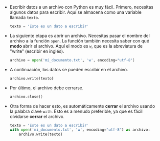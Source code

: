 - Escribir datos a un archivo con Python es muy fácil. Primero, necesitas algunos datos para escribir. Aquí se almacena como una variable llamada `texto`.

    ```python
    texto = 'Este es un dato a escribir'
    ```

- La siguiente etapa es abrir un archivo. Necesitas pasar el nombre del archivo a la función `open`. La función también necesita saber con qué **modo** abrir el archivo. Aquí el modo es `w`, que es la abreviatura de "write" (escribir en inglés).

    ```python
    archivo = open('mi_documento.txt', 'w', encoding="utf-8")
    ```
- A continuación, los datos se pueden escribir en el archivo.

    ```python
  archivo.write(texto)
  ```

- Por último, el archivo debe cerrarse.

  ```python
  archivo.close()
  ```

- Otra forma de hacer esto, es automáticamente **cerrar** el archivo usando la palabra clave `with`. Esto es a menudo preferible, ya que es fácil olvidarse **cerrar** el archivo.

  ```python
  texto = 'Este es un dato a escribir'
  with open('mi_documento.txt', 'w', encoding="utf-8") as archivo:
      archivo.write(texto)
  ```
